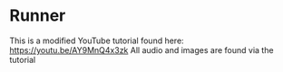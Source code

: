 # Runner
This is a modified YouTube tutorial found here: https://youtu.be/AY9MnQ4x3zk
All audio and images are found via the tutorial
